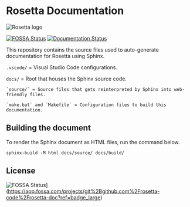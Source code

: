 # Rosetta Documentation

![Rosetta logo](./docs/_build/_static/brand/rosetta-logo-dark.svg)

[![FOSSA Status](https://app.fossa.com/api/projects/git%2Bgithub.com%2Frosetta-code%2Frosetta-doc.svg?type=shield)](https://app.fossa.com/projects/git%2Bgithub.com%2Frosetta-code%2Frosetta-doc?ref=badge_shield)
[![Documentation Status](https://readthedocs.org/projects/rosetta-doc/badge/?version=latest)](https://rosetta-doc.readthedocs.io/en/latest/?badge=latest)

This repository contains the source files used to auto-generate documentation for Rosetta using Sphinx.

`.vscode/` = Visual Studio Code configurations.

`docs/` = Root that houses the Sphinx source code.

    `source/` = Source files that gets reinterpreted by Sphinx into web-friendly files.

    `make.bat` and `Makefile` = Configuration files to build this documentation.

## Building the document

To render the Sphinx document as HTML files, run the command below.

`sphinx-build -M html docs/source/ docs/build/`

## License

![FOSSA Status](https://app.fossa.com/api/projects/git%2Bgithub.com%2Frosetta-code%2Frosetta-doc.svg?type=large)](https://app.fossa.com/projects/git%2Bgithub.com%2Frosetta-code%2Frosetta-doc?ref=badge_large)

